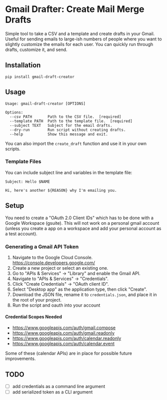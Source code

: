 # Gmail Drafter: Create Mail Merge Drafts

Simple tool to take a CSV and a template and create drafts in your Gmail. Useful for sending emails to large-ish numbers
of people where you want to slightly customize the emails for each user. You can quickly run through drafts, customize it, and send.

## Installation

```shell
pip install gmail-draft-creator
```

## Usage

```shell
Usage: gmail-draft-creator [OPTIONS]

Options:
  --csv PATH       Path to the CSV file.  [required]
  --template PATH  Path to the template file.  [required]
  --subject TEXT   Subject for the email drafts.
  --dry-run        Run script without creating drafts.
  --help           Show this message and exit.
```

You can also import the `create_draft` function and use it in your own scripts.

### Template Files

You can include subject line and variables in the template file:

```text
Subject: Hello $NAME

Hi, here's another ${REASON} why I'm emailing you.
```

## Setup

You need to create a "OAuth 2.0 Client IDs" which has to be done with a Google Workspace (gsuite). This will not work on a personal gmail account (unless you create a app on a workspace and add your personal account as a test account).

### Generating a Gmail API Token

1. Navigate to the Google Cloud Console. https://console.developers.google.com/
2. Create a new project or select an existing one.
3. Go to "APIs & Services" -> "Library" and enable the Gmail API.
4. Navigate to "APIs & Services" -> "Credentials".
5. Click "Create Credentials" -> "OAuth client ID".
6. Select "Desktop app" as the application type, then click "Create".
7. Download the JSON file, rename it to `credentials.json`, and place it in the root of your project.
8. Run the script and oauth into your account

#### Credential Scopes Needed

* https://www.googleapis.com/auth/gmail.compose
* https://www.googleapis.com/auth/gmail.readonly
* https://www.googleapis.com/auth/calendar.readonly
* https://www.googleapis.com/auth/calendar.event

Some of these (calendar APIs) are in place for possible future improvements.

## TODO

- [ ] add credentials as a command line argument
- [ ] add serialized token as a CLI argument